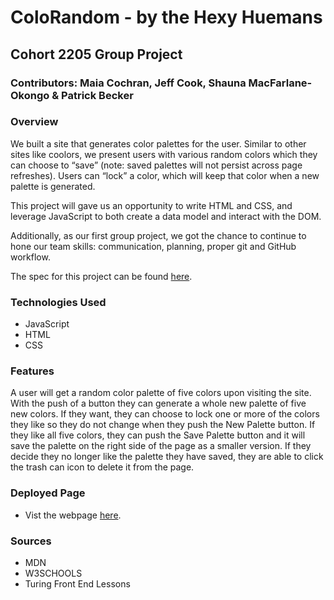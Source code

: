 # ColoRandom - by the Hexy Huemans

## Cohort 2205 Group Project
### Contributors: Maia Cochran, Jeff Cook, Shauna MacFarlane-Okongo & Patrick Becker

### Overview

We built a site that generates color palettes for the user. Similar to other sites like coolors, we present users with various random colors which they can choose to “save” (note: saved palettes will not persist across page refreshes). Users can “lock” a color, which will keep that color when a new palette is generated.

This project will gave us an opportunity to write HTML and CSS, and leverage JavaScript to both create a data model and interact with the DOM.

Additionally, as our first group project, we got the chance to continue to hone our team skills: communication, planning, proper git and GitHub workflow.

The spec for this project can be found [here](https://frontend.turing.edu/projects/module-1/colorandom.html).

### Technologies Used
- JavaScript
- HTML
- CSS

### Features
A user will get a random color palette of five colors upon visiting the site. With the push of a button they can generate a whole new palette of five new colors. If they want, they can choose to lock one or more of the colors they like so they do not change when they push the New Palette button. If they like all five colors, they can push the Save Palette button and it will save the palette on the right side of the page as a smaller version. If they decide they no longer like the palette they have saved, they are able to click the trash can icon to delete it from the page.

### Deployed Page
- Vist the webpage [here](https://maia-cochran.github.io/hexy-huemans-group/).

### Sources
- MDN
- W3SCHOOLS
- Turing Front End Lessons
